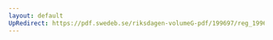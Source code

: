 ```yaml
---
layout: default
UpRedirect: https://pdf.swedeb.se/riksdagen-volumeG-pdf/199697/reg_199697/reg_199697_0328.pdf
---
```

